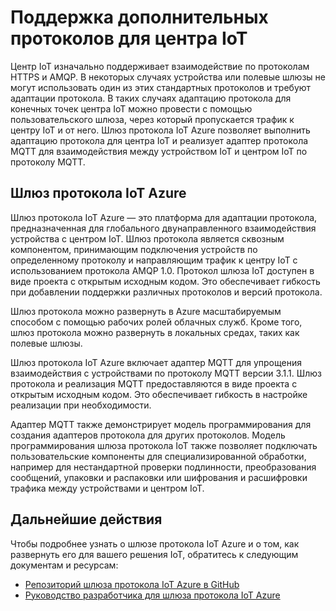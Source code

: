 <properties
   pageTitle="Шлюз протокола IoT Azure | Microsoft Azure"
   description="Описывает, как использовать шлюз протокола IoT Azure для расширения возможностей и поддержки протоколов центра IoT Azure."
   services="iot-hub"
   documentationCenter=""
   authors="kdotchkoff"
   manager="timlt"
   editor=""/>

<tags
   ms.service="iot-hub"
   ms.devlang="na"
   ms.topic="article"
   ms.tgt_pltfrm="na"
   ms.workload="na"
   ms.date="09/29/2015"
   ms.author="kdotchko"/>

# Поддержка дополнительных протоколов для центра IoT

Центр IoT изначально поддерживает взаимодействие по протоколам HTTPS и AMQP. В некоторых случаях устройства или полевые шлюзы не могут использовать один из этих стандартных протоколов и требуют адаптации протокола. В таких случаях адаптацию протокола для конечных точек центра IoT можно провести с помощью пользовательского шлюза, через который пропускается трафик к центру IoT и от него. Шлюз протокола IoT Azure позволяет выполнить адаптацию протокола для центра IoT и реализует адаптер протокола MQTT для взаимодействия между устройством IoT и центром IoT по протоколу MQTT.

## Шлюз протокола IoT Azure

Шлюз протокола IoT Azure — это платформа для адаптации протокола, предназначенная для глобального двунаправленного взаимодействия устройства с центром IoT. Шлюз протокола является сквозным компонентом, принимающим подключения устройств по определенному протоколу и направляющим трафик к центру IoT с использованием протокола AMQP 1.0. Протокол шлюза IoT доступен в виде проекта с открытым исходным кодом. Это обеспечивает гибкость при добавлении поддержки различных протоколов и версий протокола.

Шлюз протокола можно развернуть в Azure масштабируемым способом с помощью рабочих ролей облачных служб. Кроме того, шлюз протокола можно развернуть в локальных средах, таких как полевые шлюзы.

Шлюз протокола IoT Azure включает адаптер MQTT для упрощения взаимодействия с устройствами по протоколу MQTT версии 3.1.1. Шлюз протокола и реализация MQTT предоставляются в виде проекта с открытым исходным кодом. Это обеспечивает гибкость в настройке реализации при необходимости.

Адаптер MQTT также демонстрирует модель программирования для создания адаптеров протокола для других протоколов. Модель программирования шлюза протокола IoT также позволяет подключать пользовательские компоненты для специализированной обработки, например для нестандартной проверки подлинности, преобразования сообщений, упаковки и распаковки или шифрования и расшифровки трафика между устройствами и центром IoT.

## Дальнейшие действия

Чтобы подробнее узнать о шлюзе протокола IoT Azure и о том, как развернуть его для вашего решения IoT, обратитесь к следующим документам и ресурсам:

* [Репозиторий шлюза протокола IoT Azure в GitHub](https://github.com/Azure/azure-iot-protocol-gateway/blob/master/README.md)
* [Руководство разработчика для шлюза протокола IoT Azure](https://github.com/Azure/azure-iot-protocol-gateway/blob/master/docs/DeveloperGuide.md)

<!---HONumber=Nov15_HO1-->